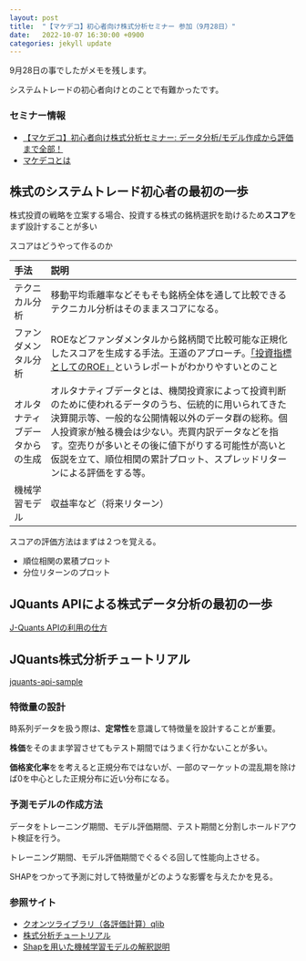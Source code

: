 ```yaml
---
layout: post
title:  "【マケデコ】初心者向け株式分析セミナー 参加（9月28日）"
date:   2022-10-07 16:30:00 +0900
categories: jekyll update
---
```


9月28日の事でしたがメモを残します。

システムトレードの初心者向けとのことで有難かったです。

### セミナー情報
- <a href="https://mkdeco.connpass.com/event/259946/?utm_campaign=event_message_to_selected_participant&utm_source=notifications&utm_medium=email&utm_content=title_link" target="_blank">【マケデコ】初心者向け株式分析セミナー: データ分析/モデル作成から評価まで全部！</a>
-  <a href="https://market-api.dev/" target="_blank">マケデコとは</a>

## 株式のシステムトレード初心者の最初の一歩

株式投資の戦略を立案する場合、投資する株式の銘柄選択を助けるため**スコア**をまず設計することが多い

スコアはどうやって作るのか

|手法|説明|
|:-|:-|
|テクニカル分析|移動平均乖離率などそもそも銘柄全体を通して比較できるテクニカル分析はそのままスコアになる。|
|ファンダメンタル分析|ROEなどファンダメンタルから銘柄間で比較可能な正規化したスコアを生成する手法。王道のアプローチ。<a href="https://www.tr.mufg.jp/houjin/jutaku/pdf/u201503_1.pdf" target="_blank">「投資指標としてのROE」</a>というレポートがわかりやすいとのこと|
|オルタナティブデータからの生成|オルタナティブデータとは、機関投資家によって投資判断のために使われるデータのうち、伝統的に用いられてきた決算開示等、一般的な公開情報以外のデータ群の総称。個人投資家が触る機会は少ない。売買内訳データなどを指す。空売りが多いとその後に値下がりする可能性が高いと仮説を立て、順位相関の累計プロット、スプレッドリターンによる評価をする等。|
|機械学習モデル|収益率など（将来リターン）|

スコアの評価方法はまずは２つを覚える。
- 順位相関の累積プロット
- 分位リターンのプロット

## JQuants APIによる株式データ分析の最初の一歩
<a href="https://colab.research.google.com/github/J-Quants/jquants-api-client-python/blob/master/examples/20220927-005-jquants-api-starter.ipynb#scrollTo=KkNXT7iUBckP" target="_blank">J-Quants APIの利用の仕方</a>

## JQuants株式分析チュートリアル
<a href="https://github.com/AlpacaDB/jquants-api-sample/blob/main/20220928_jquantsapi_tutorial.ipynb" target="_blank">jquants-api-sample</a>

### 特徴量の設計
時系列データを扱う際は、**定常性**を意識して特徴量を設計することが重要。

**株価**をそのまま学習させてもテスト期間ではうまく行かないことが多い。

**価格変化率**をを考えると正規分布ではないが、一部のマーケットの混乱期を除けば0を中心とした正規分布に近い分布になる。

### 予測モデルの作成方法

データをトレーニング期間、モデル評価期間、テスト期間と分割しホールドアウト検証を行う。

トレーニング期間、モデル評価期間でぐるぐる回して性能向上させる。

SHAPをつかって予測に対して特徴量がどのような影響を与えたかを見る。

### 参照サイト
- <a href="https://github.com/microsoft/qlib" target="_blank">クオンツライブラリ（各評価計算）qlib</a>
- <a href="https://japanexchangegroup.github.io/J-Quants-Tutorial/" target="_blank">株式分析チュートリアル</a>
- <a href="https://qiita.com/shin_mura/items/cde01198552eda9146b7" target="_blank">Shapを用いた機械学習モデルの解釈説明</a>